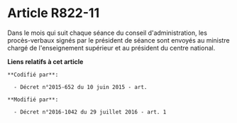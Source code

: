 # Article R822-11

Dans le mois qui suit chaque séance du conseil d'administration, les procès-verbaux signés par le président de séance sont
envoyés au ministre chargé de l'enseignement supérieur et au président du centre national.

**Liens relatifs à cet article**

	**Codifié par**:

	  - Décret n°2015-652 du 10 juin 2015 - art.

	**Modifié par**:

	  - Décret n°2016-1042 du 29 juillet 2016 - art. 1
